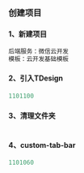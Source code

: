 ### 创建项目

#### 1、新建项目

```js
后端服务：微信云开发
模板：云开发基础模板
```

#### 2、引入TDesign

```js
1101100
```

#### 3、清理文件夹

```js
```

#### 4、custom-tab-bar

```js
1101060
```


